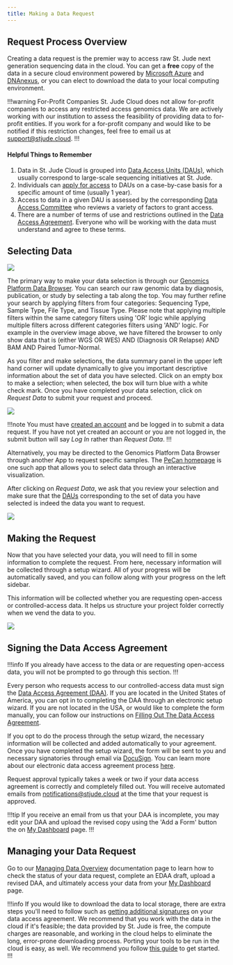 ```yaml
---
title: Making a Data Request
---
```


## Request Process Overview
   
Creating a data request is the premier way to access raw St. Jude next generation sequencing data in the cloud. You can get a **free** copy of the data in a secure cloud environment powered by [Microsoft Azure](https://azure.microsoft.com/en-us/) and [DNAnexus](https://www.dnanexus.com/), or you can elect to download the data to your local computing environment.

!!!warning For-Profit Companies
St. Jude Cloud does not allow for-profit companies to access any restricted access genomics data. We are actively working with our institution to assess the feasibility of providing data to for-profit entities. If you work for a for-profit company and would like to be notified if this restriction changes, feel free to email us at [support@stjude.cloud](mailto:support@stjude.cloud).
!!!

#### Helpful Things to Remember

1. Data in St. Jude Cloud is grouped into [Data Access Units (DAUs)](../glossary/#data-access-unit), which usually correspond to large-scale sequencing initiatives at St. Jude. 
2. Individuals can [apply for access](../glossary/#data-access-agreement) to DAUs on a case-by-case basis for a specific amount of time (usually 1 year).
3. Access to data in a given DAU is assessed by the corresponding [Data Access Committee](../glossary/#data-access-committee) who reviews a variety of factors to grant access.
4. There are a number of terms of use and restrictions outlined in the [Data Access Agreement](https://platform.stjude.cloud/api/v1/data_access_agreements/). Everyone who will be working with the data must understand and agree to these terms.

## Selecting Data

![](./data-browser-overview.png)

The primary way to make your data selection is through our [Genomics Platform Data Browser](https://platform.stjude.cloud/requests/diseases). You can search our raw genomic data by diagnosis, publication, or study by selecting a tab along the top. You may further refine your search by applying filters from four categories: Sequencing Type, Sample Type, File Type, and Tissue Type. Please note that applying multiple filters within the same category filters using 'OR' logic while applying multiple filters across different categories filters using 'AND' logic. For example in the overview image above, we have filtered the browser to only show data that is (either WGS OR WES) AND (Diagnosis OR Relapse) AND BAM AND Paired Tumor-Normal.
 
As you filter and make selections, the data summary panel in the upper left hand corner will update dynamically to give you important descriptive information about the set of data you have selected. Click on an empty box to make a selection; when selected, the box will turn blue with a white check mark. Once you have completed your data selection, click on *Request Data* to submit your request and proceed. 

![](./request-data-select-data.gif)

!!!note
You must have [created an account](../../accounts-and-billing) and be logged in to submit a data request. If you have not yet created an account or you are not logged in, the submit button will say *Log In* rather than *Request Data*.
!!!

Alternatively, you may be directed to the Genomics Platform Data Browser through another App to request specific samples. The [PeCan homepage](../../../pecan/#requesting-raw-genomics-through-pecan) is one such app that allows you to select data through an interactive visualization.

After clicking on *Request Data*, we ask that you review your selection and make sure that the [DAUs](../glossary/#data-access-unit) corresponding to the set of data you have selected is indeed the data you want to request. 

![](./request-data-select-DAUs.png)

## Making the Request

Now that you have selected your data, you will need to fill in some information to complete the request. From here, necessary information will be collected through a setup wizard. All of your progress will be automatically saved, and you can follow along with your progress on the left sidebar. 

This information will be collected whether you are requesting open-access or controlled-access data. It helps us structure your project folder correctly when we vend the data to you. 

![](./request-data-setup-wizard1.gif)

## Signing the Data Access Agreement

!!!info 
If you already have access to the data or are requesting open-access data, you will not be prompted to go through this section.
!!!


Every person who requests access to our controlled-access data must sign the [Data Access Agreement (DAA)](../glossary/#data-access-agreement). If you are located in the United States of America, you can opt in to completing the DAA through an electronic setup wizard. If you are not located in the USA, or would like to complete the form manually, you can follow our instructions on [Filling Out The Data Access Agreement](../how-to-fill-out-daa).


If you opt to do the process through the setup wizard, the necessary information will be collected and added automatically to your agreement. Once you have completed the setup wizard, the form will be sent to you and necessary signatories through email via [DocuSign](https://www.docusign.com). You can learn more about our electronic data access agreement process [here](../how-to-fill-out-daa/#the-electronic-data-access-agreement-process). 

Request approval typically takes a week or two if your data access agreement is correctly and completely filled out. You will receive automated emails from notifications@stjude.cloud at the time that your request is approved.

!!!tip 
If you receive an email from us that your DAA is incomplete, you may edit your DAA and upload the revised copy using the 'Add a Form' button the on [My Dashboard](../../managing-data/working-with-our-data/#managing-your-data-requests) page. 
!!!

## Managing your Data Request
Go to our [Managing Data Overview](../../managing-data/working-with-our-data) documentation page to learn how to check the status of your data request, complete an EDAA draft, upload a revised DAA, and ultimately access your data from your [My Dashboard](https://platform.stjude.cloud/requests/manage) page.


!!!info
If you would like to download the data to local storage, there are extra steps you'll need to follow such as [getting additional signatures](../how-to-fill-out-daa/#data-download-permission) on your data access agreement. We recommend that you work with the data in the cloud if it's feasible; the data provided by St. Jude is free, the compute charges are reasonable, and working in the cloud helps to eliminate the long, error-prone downloading process. Porting your tools to be run in the cloud is easy, as well. We recommend you follow [this guide](../../analyzing-data/creating-a-cloud-app) to get started.
!!!
